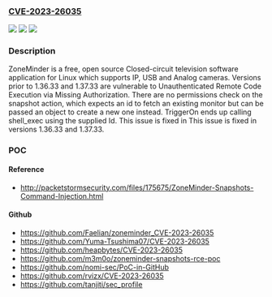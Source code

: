### [CVE-2023-26035](https://cve.mitre.org/cgi-bin/cvename.cgi?name=CVE-2023-26035)
![](https://img.shields.io/static/v1?label=Product&message=zoneminder&color=blue)
![](https://img.shields.io/static/v1?label=Version&message=%3D%20%3C%201.36.33%20&color=brighgreen)
![](https://img.shields.io/static/v1?label=Vulnerability&message=CWE-862%3A%20Missing%20Authorization&color=brighgreen)

### Description

ZoneMinder is a free, open source Closed-circuit television software application for Linux which supports IP, USB and Analog cameras. Versions prior to 1.36.33 and 1.37.33 are vulnerable to Unauthenticated Remote Code Execution via Missing Authorization. There are no permissions check on the snapshot action, which expects an id to fetch an existing monitor but can be passed an object to create a new one instead. TriggerOn ends up calling shell_exec using the supplied Id. This issue is fixed in This issue is fixed in versions 1.36.33 and 1.37.33.

### POC

#### Reference
- http://packetstormsecurity.com/files/175675/ZoneMinder-Snapshots-Command-Injection.html

#### Github
- https://github.com/Faelian/zoneminder_CVE-2023-26035
- https://github.com/Yuma-Tsushima07/CVE-2023-26035
- https://github.com/heapbytes/CVE-2023-26035
- https://github.com/m3m0o/zoneminder-snapshots-rce-poc
- https://github.com/nomi-sec/PoC-in-GitHub
- https://github.com/rvizx/CVE-2023-26035
- https://github.com/tanjiti/sec_profile


